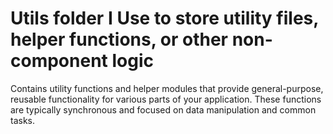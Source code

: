 # Utils folder I Use to store utility files, helper functions, or other non-component logic

Contains utility functions and helper modules that provide general-purpose, reusable functionality
for various parts of your application. These functions are typically synchronous and focused on data
manipulation and common tasks.
